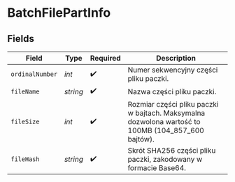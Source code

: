 # BatchFilePartInfo


## Fields

| Field                                                                                              | Type                                                                                               | Required                                                                                           | Description                                                                                        |
| -------------------------------------------------------------------------------------------------- | -------------------------------------------------------------------------------------------------- | -------------------------------------------------------------------------------------------------- | -------------------------------------------------------------------------------------------------- |
| `ordinalNumber`                                                                                    | *int*                                                                                              | :heavy_check_mark:                                                                                 | Numer sekwencyjny części pliku paczki.                                                             |
| `fileName`                                                                                         | *string*                                                                                           | :heavy_check_mark:                                                                                 | Nazwa części pliku paczki.                                                                         |
| `fileSize`                                                                                         | *int*                                                                                              | :heavy_check_mark:                                                                                 | Rozmiar części pliku paczki w bajtach. Maksymalna dozwolona wartość to 100MB (104_857_600 bajtów). |
| `fileHash`                                                                                         | *string*                                                                                           | :heavy_check_mark:                                                                                 | Skrót SHA256 części pliku paczki, zakodowany w formacie Base64.                                    |